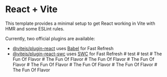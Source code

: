 # React + Vite

This template provides a minimal setup to get React working in Vite with HMR and some ESLint rules.

Currently, two official plugins are available:

- [@vitejs/plugin-react](https://github.com/vitejs/vite-plugin-react/blob/main/packages/plugin-react/README.md) uses [Babel](https://babeljs.io/) for Fast Refresh
- [@vitejs/plugin-react-swc](https://github.com/vitejs/vite-plugin-react-swc) uses [SWC](https://swc.rs/) for Fast Refresh
#   t e s t  
 #   t e s t  
 #   T h e   F u n   O f   F l a v o r  
 #   T h e   F u n   O f   F l a v o r  
 #   T h e   F u n   O f   F l a v o r  
 #   T h e   F u n   O f   F l a v o r  
 #   T h e   F u n   O f   F l a v o r  
 #   T h e   F u n   O f   F l a v o r  
 #   T h e   F u n   O f   F l a v o r  
 #   T h e   F u n   O f   F l a v o r  
 